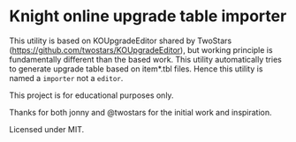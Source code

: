 # Knight online upgrade table importer

This utility is based on KOUpgradeEditor shared by TwoStars (https://github.com/twostars/KOUpgradeEditor), but working principle is fundamentally different than the based work. This utility automatically tries to generate upgrade table based on item*.tbl files. Hence this utility is named a `importer` not a `editor`.

This project is for educational purposes only.

Thanks for both jonny and @twostars for the initial work and inspiration.

Licensed under MIT.

